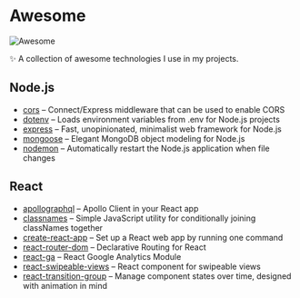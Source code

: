 # Awesome

![Awesome](https://cdn.rawgit.com/sindresorhus/awesome/d7305f38d29fed78fa85652e3a63e154dd8e8829/media/badge.svg)

✨ A collection of awesome technologies I use in my projects.

## Node.js

- [cors](https://github.com/expressjs/cors#installation) &ndash; Connect/Express middleware that can be used to enable CORS
- [dotenv](https://github.com/motdotla/dotenv#install) &ndash; Loads environment variables from .env for Node.js projects
- [express](http://expressjs.com/en/starter/installing.html) &ndash; Fast, unopinionated, minimalist web framework for Node.js
- [mongoose](https://mongoosejs.com/docs/index.html) &ndash; Elegant MongoDB object modeling for Node.js
- [nodemon](https://github.com/remy/nodemon#installation) &ndash; Automatically restart the Node.js application when file changes

## React

- [apollographql](https://www.apollographql.com/docs/react/get-started) &ndash; Apollo Client in your React app
- [classnames](https://github.com/JedWatson/classnames#classnames) &ndash; Simple JavaScript utility for conditionally joining classNames together
- [create-react-app](https://create-react-app.dev/docs/getting-started) &ndash; Set up a React web app by running one command
- [react-router-dom](https://reacttraining.com/react-router/web/guides/quick-start) &ndash; Declarative Routing for React
- [react-ga](https://github.com/react-ga/react-ga#installation) &ndash; React Google Analytics Module
- [react-swipeable-views](https://react-swipeable-views.com/getting-started/installation) &ndash; React component for swipeable views
- [react-transition-group](https://reactcommunity.org/react-transition-group) &ndash; Manage component states over time, designed with animation in mind
